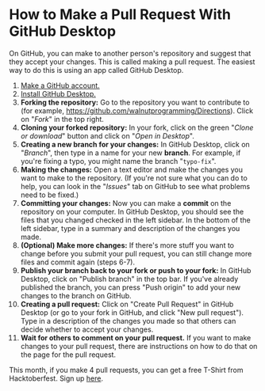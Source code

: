 # How to Make a Pull Request With GitHub Desktop

On GitHub, you can make to another person's repository and suggest that they accept your changes. This is called making a pull request. The easiest way to do this is using an app called GitHub Desktop. 

1. [Make a GitHub account.](https://github.com/) 
2. [Install GitHub Desktop.](https://desktop.github.com)
3. **Forking the repository:** Go to the repository you want to contribute to (for example, <https://github.com/walnutprogramming/Directions>). Click on "*Fork*" in the top right. 
4. **Cloning your forked repository:** In your fork, click on the green "*Clone or download*" button and click on "*Open in Desktop*". 
5. **Creating a new branch for your changes:** In GitHub Desktop, click on "*Branch*", then type in a name for your new **branch**. For example, if you're fixing a typo, you might name the branch "`typo-fix`". 
6. **Making the changes:** Open a text editor and make the changes you want to make to the repository. (If you're not sure what you can do to help, you can look in the "*Issues*" tab on GitHub to see what problems need to be fixed.)
7. **Committing your changes:** Now you can make a **commit** on the repository on your computer. In GitHub Desktop, you should see the files that you changed checked in the left sidebar. In the bottom of the left sidebar, type in a summary and description of the changes you made. 
8. **(Optional) Make more changes:** If there's more stuff you want to change before you submit your pull request, you can still change more files and commit again (steps 6-7).
9. **Publish your branch back to your fork or push to your fork:** In GitHub Desktop, click on "Publish branch" in the top bar. If you've already published the branch, you can press "Push origin" to add your new changes to the branch on GitHub. 
10. **Creating a pull request:** Click on "Create Pull Request" in GitHub Desktop (or go to your fork in GitHub, and click "New pull request"). Type in a description of the changes you made so that others can decide whether to accept your changes. 
11. **Wait for others to comment on your pull request.** If you want to make changes to your pull request, there are instructions on how to do that on the page for the pull request. 

This month, if you make 4 pull requests, you can get a free T-Shirt from Hacktoberfest. Sign up [here](https://hacktoberfest.digitalocean.com/).
